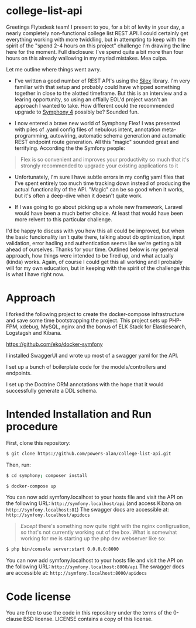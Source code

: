 college-list-api
==============

Greetings Flytedesk team!  I present to you, for a bit of levity in your day, a nearly completely non-functional college list REST API.  I could certainly get everything working with more twiddling, but in attempting to keep with the spirit of the "spend 2-4 hours on this project" challenge I'm drawing the line here for the moment.  Full disclosure: I've spend quite a bit more than four hours on this already wallowing in my myriad mistakes.  Mea culpa.  

Let me outline where things went awry.  

 - I've written a good number of REST API's using the [Silex](https://silex.symfony.com/) library.  I'm very familiar with that setup and probably could have whipped something together in close to the alotted timeframe.  But this is an interview and a learing opportunity, so using an offially EOL'd project wasn't an approach I wanted to take.  How different could the recommended upgrade to [Symphony 4](https://symfony.com/doc/current/setup/flex.html) possibly be?  Sounded fun.  
 
 - I now entered a brave new world of Symphony Flex!  I was presented with piles of .yaml config files of nebulous intent,  annotation meta-programming, autowiring, automatic schema generation and automatic REST endpoint route generation.  All this "magic" sounded great and terrifying.  According the the Symfony people: 
 > Flex is so convenient and improves your productivity so much that it's strongly recommended to upgrade your existing applications to it
 
- Unfortunately, I'm sure I have subtle errors in my config yaml files that I've spent entirely too much time tracking down instead of producing the actual functionality of the API.  "Magic" can be so good when it works, but it's often a deep-dive when it doesn't quite work.  

 - If I was going to go about picking up a whole new framework, Laravel would have been a much better choice.  At least that would have been more relvent to this particular challenge.

 I'd be happy to discuss with you how this all could be improved, but when the basic funcionality isn't quite there, talking about db optimization, input validation, error hadling and authentication seems like we're getting a bit ahead of ourselves.  Thanks for your time.  Outlined below is my general approach, how things were intended to be fired up, and what actually (kinda) works.  Again, of course I could get this all working and I probably will for my own education, but in keeping with the spirit of the challenge this is what I have right now.

# Approach
I forked the following project to create the docker-compose infrastructure and save some time bootstrapping the project.  This project sets up PHP-FPM, xdebug, MySQL, nginx and the bonus of ELK Stack for Elasticsearch, Logstagsh and Kibana.

https://github.com/eko/docker-symfony

I installed SwaggerUI and wrote up most of a swagger yaml for the API.

I set up a bunch of boilerplate code for the models/controllers and endpoints.

I set up the Doctrine ORM annotations with the hope that it would successfully generate a DDL schema.

# Intended Installation and Run procedure

First, clone this repository:

```bash
$ git clone https://github.com/powers-alan/college-list-api.git
```

Then, run:
```bash
$ cd symphony; composer install
```

```bash
$ docker-compose up
```

You can now add symfony.localhost to your hosts file and visit the API on the following URL: `http://symfony.localhost/api` (and access Kibana on `http://symfony.localhost:81`)  The swagger docs are accessible at: `http://symfony.localhost/apidocs`

> _Except_ there's something now quite right with the nginx configruation, so that's not currently working out of the box.  What is somewhat working for me is starting up the php dev webserver like so: 
```bash
$ php bin/console server:start 0.0.0.0:8000
```
You can now add symfony.localhost to your hosts file and visit the API on the following URL: `http://symfony.localhost:8000/api`  The swagger docs are accessible at: `http://symfony.localhost:8000/apidocs`

# Code license

You are free to use the code in this repository under the terms of the 0-clause BSD license. LICENSE contains a copy of this license.
